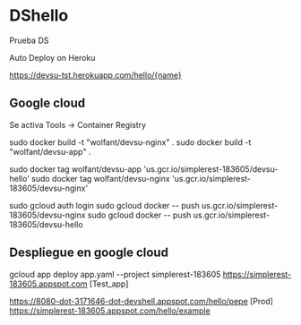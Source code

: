 # DShello
Prueba DS

Auto Deploy on Heroku

https://devsu-tst.herokuapp.com/hello/{name}


## Google cloud

Se activa Tools -> Container Registry

sudo docker build -t "wolfant/devsu-nginx" .
sudo docker build -t "wolfant/devsu-app" .

sudo docker tag wolfant/devsu-app  'us.gcr.io/simplerest-183605/devsu-hello'
sudo docker tag wolfant/devsu-nginx  'us.gcr.io/simplerest-183605/devsu-nginx'

sudo gcloud auth login
sudo gcloud docker -- push us.gcr.io/simplerest-183605/devsu-nginx
sudo gcloud docker -- push us.gcr.io/simplerest-183605/devsu-hello

## Despliegue en google cloud
gcloud app deploy app.yaml --project simplerest-183605
https://simplerest-183605.appspot.com
[Test_app]

https://8080-dot-3171646-dot-devshell.appspot.com/hello/pepe
[Prod]
https://simplerest-183605.appspot.com/hello/example
